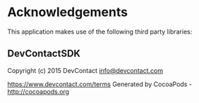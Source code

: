# Acknowledgements
This application makes use of the following third party libraries:

## DevContactSDK

Copyright (c) 2015 DevContact <info@devcontact.com>

https://www.devcontact.com/terms
Generated by CocoaPods - http://cocoapods.org
